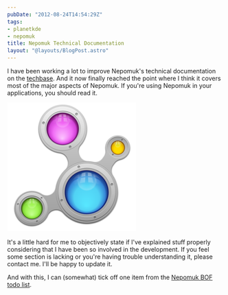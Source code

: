 ```yaml
---
pubDate: "2012-08-24T14:54:29Z"
tags:
- planetkde
- nepomuk
title: Nepomuk Technical Documentation
layout: "@layouts/BlogPost.astro"
---
```


I have been working a lot to improve Nepomuk's technical documentation
on the [techbase][]. And it now finally reached the point where I think
it covers most of the major aspects of Nepomuk. If you're using Nepomuk
in your applications, you should read it.

![image][]

It's a little hard for me to objectively state if I've explained stuff
properly considering that I have been so involved in the development. If
you feel some section is lacking or you're having trouble understanding
it, please contact me. I'll be happy to update it.

And with this, I can (somewhat) tick off one item from the [Nepomuk BOF
todo list][].

  [techbase]: http://techbase.kde.org/Projects/Nepomuk
  [image]: /blog/images/2012/08/24/nepomuk.png
  [Nepomuk BOF todo list]: http://community.kde.org/Projects/Nepomuk/Akademy_2012_BOF
